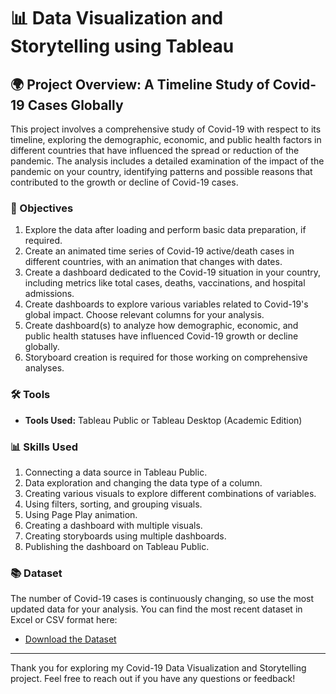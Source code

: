 # 📊 Data Visualization and Storytelling using Tableau

## 🌍 Project Overview: A Timeline Study of Covid-19 Cases Globally

This project involves a comprehensive study of Covid-19 with respect to its timeline, exploring the demographic, economic, and public health factors in different countries that have influenced the spread or reduction of the pandemic. The analysis includes a detailed examination of the impact of the pandemic on your country, identifying patterns and possible reasons that contributed to the growth or decline of Covid-19 cases.

### 🎯 Objectives

1. Explore the data after loading and perform basic data preparation, if required.
2. Create an animated time series of Covid-19 active/death cases in different countries, with an animation that changes with dates.
3. Create a dashboard dedicated to the Covid-19 situation in your country, including metrics like total cases, deaths, vaccinations, and hospital admissions.
4. Create dashboards to explore various variables related to Covid-19's global impact. Choose relevant columns for your analysis.
5. Create dashboard(s) to analyze how demographic, economic, and public health statuses have influenced Covid-19 growth or decline globally.
6. Storyboard creation is required for those working on comprehensive analyses.


### 🛠️ Tools

- **Tools Used:** Tableau Public or Tableau Desktop (Academic Edition)


### 📊 Skills Used

1. Connecting a data source in Tableau Public.
2. Data exploration and changing the data type of a column.
3. Creating various visuals to explore different combinations of variables.
4. Using filters, sorting, and grouping visuals.
5. Using Page Play animation.
6. Creating a dashboard with multiple visuals.
7. Creating storyboards using multiple dashboards.
8. Publishing the dashboard on Tableau Public.

### 📚 Dataset

The number of Covid-19 cases is continuously changing, so use the most updated data for your analysis. You can find the most recent dataset in Excel or CSV format here:

- [Download the Dataset](https://github.com/owid/covid-19-data/tree/master/public/data/)

---

Thank you for exploring my Covid-19 Data Visualization and Storytelling project. Feel free to reach out if you have any questions or feedback!

